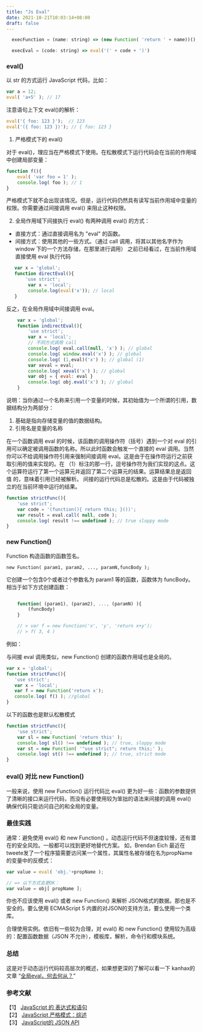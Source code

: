 ```yaml
---
title: "Js Eval"
date: 2021-10-21T10:03:14+08:00
draft: false
---
```


```js
  execFunction = (name: string) => (new Function( 'return ' + name))();

  execEval = (code: string) => eval('(' + code + ')')
```


### eval()

以 str 的方式运行 JavaScript 代码，比如：

```js
var a = 12;
eval( 'a+5' ); // 17
```

注意语句上下文 eval()的解析：

```js
eval('{ foo: 123 }');  // 123
eval('({ foo: 123 })'); // { foo: 123 }
```

1. 严格模式下的 eval()

对于 eval()，理应当在严格模式下使用。在松散模式下运行代码会在当前的作用域中创建局部变量：
```js
function f(){ 
    eval( 'var foo = 1' );
    console.log( foo ); // 1
} 
```
严格模式下就不会出现该情况。但是，运行代码仍然具有读写当前作用域中变量的权限。你需要通过间接调用 eval() 来阻止这种权限。


2. 全局作用域下间接执行 eval() 有两种调用 eval() 的方式：

- 直接方式：通过直接调用名为 "eval" 的函数。
- 间接方式：使用其他的一些方式。（通过 call 调用，将其以其他名字作为 window 下的一个方法存储，在那里进行调用） 之前已经看过，在当前作用域直接使用 eval 执行代码

```js
   var x = 'global'; 
   function directEval(){
       'use strict';
        var x = 'local';
        console.log(eval('x')); // local
   } 
```

反之，在全局作用域中间接调用 eval。 

```js
    var x = 'global'; 
    function indirectEval(){
        'use strict';
        var x = 'local';
        // 不同方式调用 call 
        console.log( eval.call(null, 'x') ); // global
        console.log( window.eval('x') ); // global
        console.log( (1,eval)('x') ); // global (1)
        var xeval = eval;
        console.log( xeval('x') ); // global
        var obj = { eval: eval }
        console.log( obj.eval('x') ); // global
    } 
```

说明：当你通过一个名称来引用一个变量的时候，其初始值为一个所谓的引用，数据结构分为两部分： 
1. 基础是指向存储变量的值的数据结构。 
2. 引用名是变量的名称 
   
在一个函数调用 eval 的时候，该函数的调用操作符（括号）遇到一个对 eval 的引用可以确定被调用函数的名称。所以此时函数会触发一个直接的 eval 调用。当然你可以不给调用操作符引用来强制间接调用 eval。这是由于在操作符运行之前获取引用的值来实现的。在 （1）标注的那一行，逗号操作符为我们实现的这点。这个运算符运行了第一个运算元并返回了第二个运算元的结果。运算结果总是返回 值 的，意味着引用已经被解析。 间接的运行代码总是松散的。这是由于代码被独立的在当前环境中运行的结果。 

```js
function strictFunc(){ 
    'use strict';
    var code = '(function(){ return this; }())';
    var result = eval.call( null, code );
    console.log( result !== undefined ); // true sloppy mode
}
```

### new Function()

Function 构造函数的函数签名。

`new Function( param1, param2, ..., paramN,funcBody );`

它创建一个包含0个或者过个参数名为 param1 等的函数，函数体为 funcBody。相当于如下方式创建函数：
```js

    function( (param1), (param2), ..., (paramN) ){ 
        (funcBody)
    } 

    // > var f = new Function('x', 'y', 'return x+y'); 
    // > f( 3, 4 ) 
```
例如： 

与间接 eval 调用类似，new Function() 创建的函数作用域也是全局的。 

```js
var x = 'global'; 
function strictFunc(){
   'use strict';
   var x = 'local';
   var f = new Function('return x');
   console.log( f() ); //global
} 
```
以下的函数也是默认松散模式 

```js
function strictFunc(){ 
    'use strict';
    var sl = new Function( 'return this' );
    console.log( sl() !== undefined ); // true, sloppy mode
    var st = new Function( '"use strict"; return this;' );
    console.log( st() !== undefined ); // true, strict mode
} 
```

### eval() 对比 new Function()

一般来说，使用 new Function() 运行代码比 eval() 更为好一些：函数的参数提供了清晰的接口来运行代码，而没有必要使用较为笨拙的语法来间接的调用 eval() 确保代码只能访问自己的和全局的变量。

### 最佳实践

通常：避免使用 eval() 和 new Function() 。动态运行代码不但速度较慢，还有潜在的安全风险。一般都可以找到更好地替代方案。
如，Brendan Eich 最近在 tweete发了一个程序猿需要访问某一个属性，其属性名被存储在名为propName的变量中的反模式：
```js
var value = eval( 'obj.'+propName );

// => 以下方式会更OK： 
var value = obj[ propName ]; 
```

你也不应该使用 eval() 或者 new Function() 来解析 JSON格式的数据。那也是不安全的。要么使用 ECMAScript 5 内置的对JSON的支持方法，要么使用一个类库。 
    
合理使用实例。依旧有一些较为合理，对 eval() 和 new Function() 使用较为高级的：配置函数数据（JSON 不允许），模板库，解析，命令行和模块系统。 

### 总结 
 
这是对于动态运行代码较高层次的概述，如果想更深的了解可以看一下 kanhax的文章 “[全局eval，何去何从？](http://perfectionkills.com/global-.-what-are-the-options/)” 
 

### 参考文献 
【1】 [JavaScript 的 表达式和语句](http://www.2ality.com/2012/09/.s-vs-statements.html)  
【2】 [JavaScript](http://www.2ality.com/2011/01/.s-strict-mode-summary.html)[ 严格模式：综述](http://www.2ality.com/2011/01/.s-strict-mode-summary.html)   
【3】 [JavaScript的 JSON API](http://www.2ality.com/2011/08/json-api.html)   

